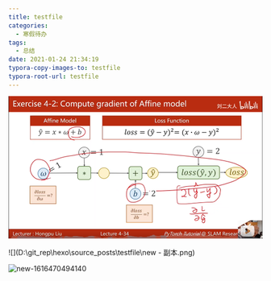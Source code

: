```yaml
---
title: testfile
categories:
  - 寒假待办
tags:
  - 总结
date: 2021-01-24 21:34:19
typora-copy-images-to: testfile
typora-root-url: testfile
---
```






![](new.png)

![](D:\git_rep\hexo\source\_posts\testfile\new - 副本.png)

![new-1616470494140](/new-1616470494140.png)

